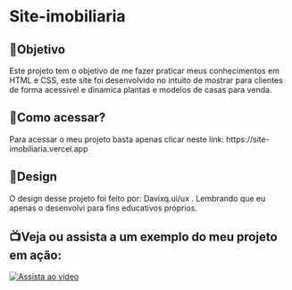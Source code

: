 # Site-imobiliaria

## :mag_right:Objetivo
<p> Este projeto tem o objetivo de me fazer praticar meus conhecimentos em HTML e CSS, este site foi desenvolvido no intuito de mostrar para clientes de forma acessivel e dinamica plantas e modelos de casas para venda.</p>

## :open_file_folder:Como acessar?
<p> Para acessar o meu projeto basta apenas clicar neste link: https://site-imobiliaria.vercel.app </p>

## :art:Design
<p> O design desse projeto foi feito por: Davixq.ui/ux . Lembrando que eu apenas o desenvolvi para fins educativos próprios. </p>

## :tv:Veja ou assista a um exemplo do meu projeto em ação:
[![Assista ao vídeo](https://img.youtube.com/vi/{https://youtu.be/q2_D6wIBqQg}/0.jpg)](https://www.youtube.com/watch?v={https://youtu.be/q2_D6wIBqQg})

